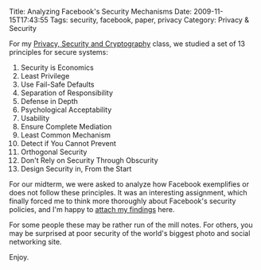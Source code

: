 Title: Analyzing Facebook's Security Mechanisms
Date: 2009-11-15T17:43:55
Tags: security, facebook, paper, privacy
Category: Privacy & Security


For my <a href="http://is219.blogspot.com/">Privacy, 
Security and Cryptography</a> class, we studied a set of 13 principles for 
secure systems:

1. Security is Economics
1. Least Privilege
1. Use Fail-Safe Defaults
1. Separation of Responsibility
1. Defense in Depth
1. Psychological Acceptability
1. Usability
1. Ensure Complete Mediation
1. Least Common Mechanism
1. Detect if You Cannot Prevent
1. Orthogonal Security
1. Don't Rely on Security Through Obscurity
1. Design Security in, From the Start

For our midterm, we were asked to analyze how Facebook exemplifies or does not 
follow these principles. It was an interesting assignment, which finally 
forced me to think more thoroughly about Facebook's security policies, and I'm
happy to [attach my findings][1] here. 

For some people these may be rather run of the mill notes. For others, you may 
be surprised at poor security of the world's biggest photo and social 
networking site.

Enjoy.

[1]: {filename}/pdfs/facebook-security.pdf

